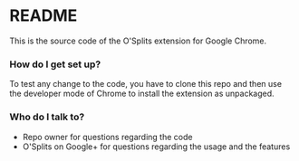 # README #

This is the source code of the O'Splits extension for Google Chrome.

### How do I get set up? ###

To test any change to the code,  you have to clone this repo and then use the developer mode of Chrome to install the extension as unpackaged.

### Who do I talk to? ###

* Repo owner for questions regarding the code
* O'Splits on Google+ for questions regarding the usage and the features